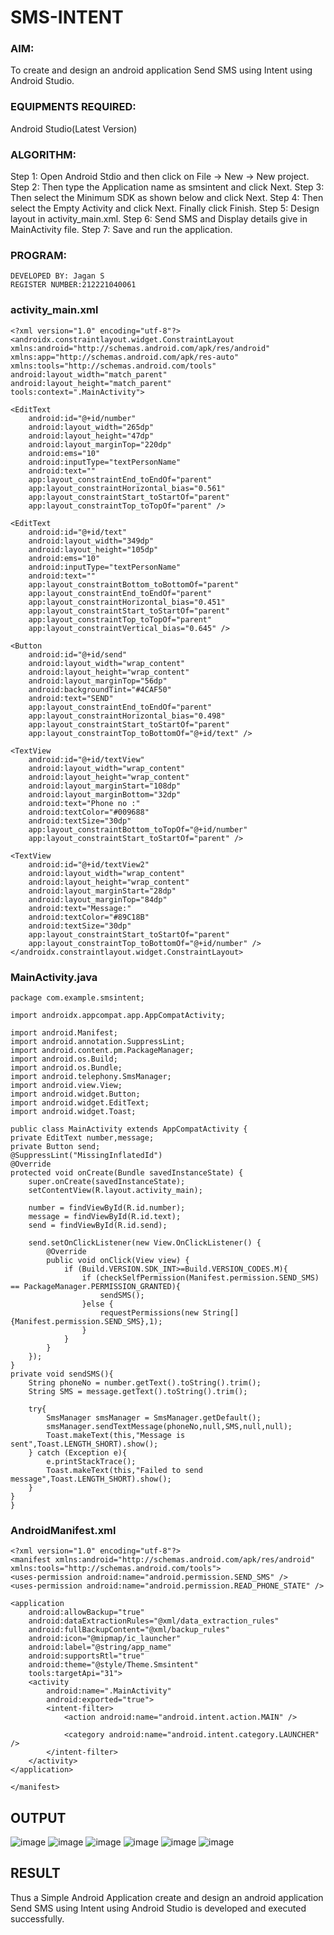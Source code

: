 # SMS-INTENT
### AIM:
To create and design an android application Send SMS using Intent using Android Studio.
### EQUIPMENTS REQUIRED:
Android Studio(Latest Version)
### ALGORITHM:
Step 1: Open Android Stdio and then click on File -> New -> New project.
Step 2: Then type the Application name as smsintent and click Next. 
Step 3: Then select the Minimum SDK as shown below and click Next.
Step 4: Then select the Empty Activity and click Next. Finally click Finish.
Step 5: Design layout in activity_main.xml.
Step 6: Send SMS and Display details give in MainActivity file.
Step 7: Save and run the application.
### PROGRAM:
```
DEVELOPED BY: Jagan S
REGISTER NUMBER:212221040061
```
### activity_main.xml
```
<?xml version="1.0" encoding="utf-8"?>
<androidx.constraintlayout.widget.ConstraintLayout xmlns:android="http://schemas.android.com/apk/res/android"
xmlns:app="http://schemas.android.com/apk/res-auto"
xmlns:tools="http://schemas.android.com/tools"
android:layout_width="match_parent"
android:layout_height="match_parent"
tools:context=".MainActivity">

<EditText
    android:id="@+id/number"
    android:layout_width="265dp"
    android:layout_height="47dp"
    android:layout_marginTop="220dp"
    android:ems="10"
    android:inputType="textPersonName"
    android:text=""
    app:layout_constraintEnd_toEndOf="parent"
    app:layout_constraintHorizontal_bias="0.561"
    app:layout_constraintStart_toStartOf="parent"
    app:layout_constraintTop_toTopOf="parent" />

<EditText
    android:id="@+id/text"
    android:layout_width="349dp"
    android:layout_height="105dp"
    android:ems="10"
    android:inputType="textPersonName"
    android:text=""
    app:layout_constraintBottom_toBottomOf="parent"
    app:layout_constraintEnd_toEndOf="parent"
    app:layout_constraintHorizontal_bias="0.451"
    app:layout_constraintStart_toStartOf="parent"
    app:layout_constraintTop_toTopOf="parent"
    app:layout_constraintVertical_bias="0.645" />

<Button
    android:id="@+id/send"
    android:layout_width="wrap_content"
    android:layout_height="wrap_content"
    android:layout_marginTop="56dp"
    android:backgroundTint="#4CAF50"
    android:text="SEND"
    app:layout_constraintEnd_toEndOf="parent"
    app:layout_constraintHorizontal_bias="0.498"
    app:layout_constraintStart_toStartOf="parent"
    app:layout_constraintTop_toBottomOf="@+id/text" />

<TextView
    android:id="@+id/textView"
    android:layout_width="wrap_content"
    android:layout_height="wrap_content"
    android:layout_marginStart="108dp"
    android:layout_marginBottom="32dp"
    android:text="Phone no :"
    android:textColor="#009688"
    android:textSize="30dp"
    app:layout_constraintBottom_toTopOf="@+id/number"
    app:layout_constraintStart_toStartOf="parent" />

<TextView
    android:id="@+id/textView2"
    android:layout_width="wrap_content"
    android:layout_height="wrap_content"
    android:layout_marginStart="28dp"
    android:layout_marginTop="84dp"
    android:text="Message:"
    android:textColor="#89C18B"
    android:textSize="30dp"
    app:layout_constraintStart_toStartOf="parent"
    app:layout_constraintTop_toBottomOf="@+id/number" />
</androidx.constraintlayout.widget.ConstraintLayout>
```
### MainActivity.java
```
package com.example.smsintent;

import androidx.appcompat.app.AppCompatActivity;

import android.Manifest;
import android.annotation.SuppressLint;
import android.content.pm.PackageManager;
import android.os.Build;
import android.os.Bundle;
import android.telephony.SmsManager;
import android.view.View;
import android.widget.Button;
import android.widget.EditText;
import android.widget.Toast;

public class MainActivity extends AppCompatActivity {
private EditText number,message;
private Button send;
@SuppressLint("MissingInflatedId")
@Override
protected void onCreate(Bundle savedInstanceState) {
    super.onCreate(savedInstanceState);
    setContentView(R.layout.activity_main);

    number = findViewById(R.id.number);
    message = findViewById(R.id.text);
    send = findViewById(R.id.send);

    send.setOnClickListener(new View.OnClickListener() {
        @Override
        public void onClick(View view) {
            if (Build.VERSION.SDK_INT>=Build.VERSION_CODES.M){
                if (checkSelfPermission(Manifest.permission.SEND_SMS) == PackageManager.PERMISSION_GRANTED){
                    sendSMS();
                }else {
                    requestPermissions(new String[]{Manifest.permission.SEND_SMS},1);
                }
            }
        }
    });
}
private void sendSMS(){
    String phoneNo = number.getText().toString().trim();
    String SMS = message.getText().toString().trim();

    try{
        SmsManager smsManager = SmsManager.getDefault();
        smsManager.sendTextMessage(phoneNo,null,SMS,null,null);
        Toast.makeText(this,"Message is sent",Toast.LENGTH_SHORT).show();
    } catch (Exception e){
        e.printStackTrace();
        Toast.makeText(this,"Failed to send message",Toast.LENGTH_SHORT).show();
    }
}
}
```
### AndroidManifest.xml
```
<?xml version="1.0" encoding="utf-8"?>
<manifest xmlns:android="http://schemas.android.com/apk/res/android"
xmlns:tools="http://schemas.android.com/tools">
<uses-permission android:name="android.permission.SEND_SMS" />
<uses-permission android:name="android.permission.READ_PHONE_STATE" />

<application
    android:allowBackup="true"
    android:dataExtractionRules="@xml/data_extraction_rules"
    android:fullBackupContent="@xml/backup_rules"
    android:icon="@mipmap/ic_launcher"
    android:label="@string/app_name"
    android:supportsRtl="true"
    android:theme="@style/Theme.Smsintent"
    tools:targetApi="31">
    <activity
        android:name=".MainActivity"
        android:exported="true">
        <intent-filter>
            <action android:name="android.intent.action.MAIN" />

            <category android:name="android.intent.category.LAUNCHER" />
        </intent-filter>
    </activity>
</application>

</manifest>
```

## OUTPUT
![image](https://github.com/JaganSivakumaran/Experiment-6/assets/134905062/8d9f37ce-d4ac-4ec0-9c43-253bbd89584d)
![image](https://github.com/JaganSivakumaran/Experiment-6/assets/134905062/47ed3c39-76e2-4562-abbb-2fbe86346797)
![image](https://github.com/JaganSivakumaran/Experiment-6/assets/134905062/ec5c2122-1f51-4da3-85f6-4e307039b1a4)
![image](https://github.com/JaganSivakumaran/Experiment-6/assets/134905062/462676da-5508-4c3b-ab3d-ddf97100b764)
![image](https://github.com/JaganSivakumaran/Experiment-6/assets/134905062/799d3aec-6ef7-44d9-944b-c291e5823e83)
![image](https://github.com/JaganSivakumaran/Experiment-6/assets/134905062/3cadfb94-f86f-493e-83e0-91731cd128cc)







## RESULT
Thus a Simple Android Application create and design an android application Send SMS using Intent using Android Studio is developed and executed successfully.
